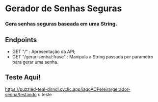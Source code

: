 # Gerador de Senhas Seguras

### Gera senhas seguras baseada em uma String.

## Endpoints

- GET "/" : Apresentação da API;
- GET "/gerar-senha/:frase" : Manipula a String passada por parametro para gerar uma senha.

## Teste Aqui!

https://puzzled-teal-dirndl.cyclic.app/iagoACPereira/gerador-senha/testando o teste
